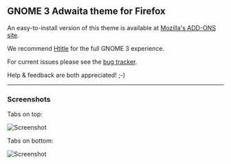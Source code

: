 ## GNOME 3 Adwaita theme for Firefox

An easy-to-install version of this theme is available at 
[Mozilla's ADD-ONS site](https://addons.mozilla.org/en-US/firefox/addon/adwaita).

We recommend [Htitle](https://addons.mozilla.org/en-US/firefox/addon/htitle) 
for the full GNOME 3 experience.

For current issues please see the 
[bug tracker](https://github.com/adwaita-firefox-team/adwaita-firefox/issues).

Help & feedback are both appreciated! ;-)

---

### Screenshots

Tabs on top:

![Screenshot](adwaita-firefox/raw/master/screenshots/screenshot-tabs-on-top.png)

Tabs on bottom:

![Screenshot](adwaita-firefox/raw/master/screenshots/screenshot-tabs-on-bottom.png)
